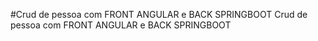 #Crud de pessoa com FRONT ANGULAR e BACK SPRINGBOOT
Crud de pessoa com FRONT ANGULAR e BACK SPRINGBOOT
